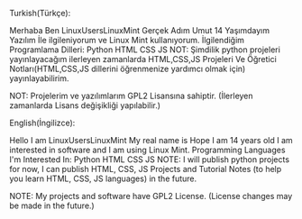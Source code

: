 Turkish(Türkçe):

Merhaba Ben LinuxUsersLinuxMint Gerçek Adım Umut 14 Yaşımdayım Yazılım İle ilgileniyorum ve Linux Mint kullanıyorum.
İlgilendiğim Programlama Dilleri:
Python
HTML
CSS
JS
NOT: Şimdilik python projeleri yayınlayacağım ilerleyen zamanlarda HTML,CSS,JS Projeleri Ve Öğretici Notları(HTML,CSS,JS dillerini öğrenmenize yardımcı olmak için) yayınlayabilirim.

NOT: Projelerim ve yazılımlarım GPL2 Lisansına sahiptir. (İlerleyen zamanlarda Lisans değişikliği yapılabilir.)

English(İngilizce):

Hello I am LinuxUsersLinuxMint My real name is Hope I am 14 years old I am interested in software and I am using Linux Mint.
Programming Languages ​​I'm Interested In:
Python
HTML
CSS
JS
NOTE: I will publish python projects for now, I can publish HTML, CSS, JS Projects and Tutorial Notes (to help you learn HTML, CSS, JS languages) in the future.

NOTE: My projects and software have GPL2 License. (License changes may be made in the future.)
